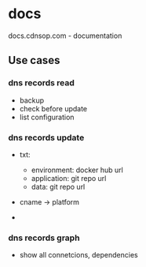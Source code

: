 # docs
docs.cdnsop.com - documentation 


## Use cases


### dns records read

+ backup
+ check before update
+ list configuration


### dns records update

+ txt:
  + environment: docker hub url
  + application: git repo url
  + data: git repo url 
    
+ cname -> platform
+ 

### dns records graph

+ show all connetcions, dependencies





